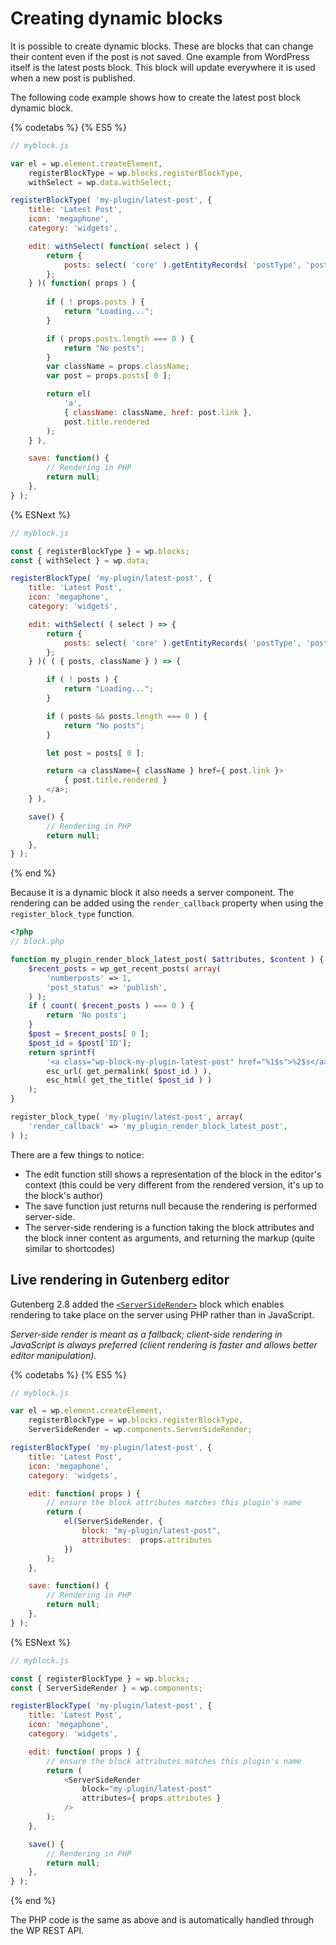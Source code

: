 # Creating dynamic blocks

It is possible to create dynamic blocks. These are blocks that can change their content even if the post is not saved. One example from WordPress itself is the latest posts block. This block will update everywhere it is used when a new post is published.

The following code example shows how to create the latest post block dynamic block.

{% codetabs %}
{% ES5 %}
```js
// myblock.js

var el = wp.element.createElement,
	registerBlockType = wp.blocks.registerBlockType,
	withSelect = wp.data.withSelect;

registerBlockType( 'my-plugin/latest-post', {
	title: 'Latest Post',
	icon: 'megaphone',
	category: 'widgets',

	edit: withSelect( function( select ) {
		return {
			posts: select( 'core' ).getEntityRecords( 'postType', 'post' )
		};
	} )( function( props ) {
		
		if ( ! props.posts ) {
			return "Loading...";
		}

		if ( props.posts.length === 0 ) {
			return "No posts";
		}
		var className = props.className;
		var post = props.posts[ 0 ];

		return el(
			'a',
			{ className: className, href: post.link },
			post.title.rendered
		);
	} ),

	save: function() {
		// Rendering in PHP
		return null;
	},
} );
```
{% ESNext %}
```js
// myblock.js

const { registerBlockType } = wp.blocks;
const { withSelect } = wp.data;

registerBlockType( 'my-plugin/latest-post', {
	title: 'Latest Post',
	icon: 'megaphone',
	category: 'widgets',

	edit: withSelect( ( select ) => {
		return {
			posts: select( 'core' ).getEntityRecords( 'postType', 'post' )
		};
	} )( ( { posts, className } ) => {

		if ( ! posts ) {
			return "Loading...";
		}

		if ( posts && posts.length === 0 ) {
			return "No posts";
		}

		let post = posts[ 0 ];

		return <a className={ className } href={ post.link }>
			{ post.title.rendered }
		</a>;
	} ),

	save() {
		// Rendering in PHP
		return null;
	},
} );
```
{% end %}

Because it is a dynamic block it also needs a server component. The rendering can be added using the `render_callback` property when using the `register_block_type` function.

```php
<?php
// block.php

function my_plugin_render_block_latest_post( $attributes, $content ) {
	$recent_posts = wp_get_recent_posts( array(
		'numberposts' => 1,
		'post_status' => 'publish',
	) );
	if ( count( $recent_posts ) === 0 ) {
		return 'No posts';
	}
	$post = $recent_posts[ 0 ];
	$post_id = $post['ID'];
	return sprintf(
		'<a class="wp-block-my-plugin-latest-post" href="%1$s">%2$s</a>',
		esc_url( get_permalink( $post_id ) ),
		esc_html( get_the_title( $post_id ) )
	);
}

register_block_type( 'my-plugin/latest-post', array(
	'render_callback' => 'my_plugin_render_block_latest_post',
) );
```

There are a few things to notice:

* The edit function still shows a representation of the block in the editor's context (this could be very different from the rendered version, it's up to the block's author)
* The save function just returns null because the rendering is performed server-side.
* The server-side rendering is a function taking the block attributes and the block inner content as arguments, and returning the markup (quite similar to shortcodes)

## Live rendering in Gutenberg editor

Gutenberg 2.8 added the [`<ServerSideRender>`](https://github.com/WordPress/gutenberg/tree/master/packages/components/src/server-side-render) block which enables rendering to take place on the server using PHP rather than in JavaScript. 

*Server-side render is meant as a fallback; client-side rendering in JavaScript is always preferred (client rendering is faster and allows better editor manipulation).*

{% codetabs %}
{% ES5 %}
```js
// myblock.js

var el = wp.element.createElement,
	registerBlockType = wp.blocks.registerBlockType,
	ServerSideRender = wp.components.ServerSideRender;

registerBlockType( 'my-plugin/latest-post', {
	title: 'Latest Post',
	icon: 'megaphone',
	category: 'widgets',

	edit: function( props ) {
		// ensure the block attributes matches this plugin's name
		return (
			el(ServerSideRender, {
				block: "my-plugin/latest-post",
				attributes:  props.attributes
			})
		);
	},

	save: function() {
		// Rendering in PHP
		return null;
	},
} );
```
{% ESNext %}
```js
// myblock.js

const { registerBlockType } = wp.blocks;
const { ServerSideRender } = wp.components;

registerBlockType( 'my-plugin/latest-post', {
	title: 'Latest Post',
	icon: 'megaphone',
	category: 'widgets',

	edit: function( props ) {
		// ensure the block attributes matches this plugin's name
		return (
			<ServerSideRender
				block="my-plugin/latest-post"
				attributes={ props.attributes }
			/>
		);
	},

	save() {
		// Rendering in PHP
		return null;
	},
} );
```
{% end %}

The PHP code is the same as above and is automatically handled through the WP REST API.
